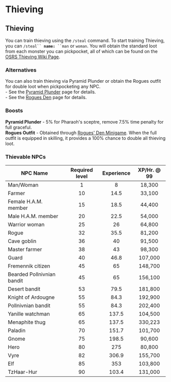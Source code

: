 # Thieving

## Thieving

You can train thieving using the `/steal` command. To start training Thieving, you can `/steal`` `**`name:`**` ``man` or `woman`. You will obtain the standard loot from each monster you can pickpocket, all of which can be found on the [OSRS Thieving Wiki Page](https://oldschool.runescape.wiki/w/Thieving).

### Alternatives

You can also train thieving via Pyramid Plunder or obtain the Rogues outfit for double loot when pickpocketing any NPC.\
&#x20;\- See the [Pyramid Plunder](https://wiki.oldschool.gg/minigames/pyramid-plunder) page for details.\
&#x20;\- See the [Rogues Den](https://wiki.oldschool.gg/minigames/rogues-den) page for details.

### Boosts

**Pyramid Plunder** - 5% for Pharaoh's sceptre, remove 7.5% time penalty for full graceful. \
**Rogues Outfit** - Obtained through [Rogues' Den Minigame](https://wiki.oldschool.gg/minigames/rogues-den). When the full outfit is equipped in skilling, it provides a 100% chance to double all thieving loot.

### Thievable NPCs

| **NPC Name**               | **Required level** | **Experience** | **XP/Hr. @ 99** |
| -------------------------- | :----------------: | :------------: | :-------------: |
| Man/Woman                  |          1         |        8       |      18,300     |
| Farmer                     |         10         |      14.5      |      33,100     |
| Female H.A.M. member       |         15         |      18.5      |      44,400     |
| Male H.A.M. member         |         20         |      22.5      |      54,000     |
| Warrior woman              |         25         |       26       |      64,800     |
| Rogue                      |         32         |      35.5      |      81,200     |
| Cave goblin                |         36         |       40       |      91,500     |
| Master farmer              |         38         |       43       |      98,300     |
| Guard                      |         40         |      46.8      |     107,000     |
| Fremennik citizen          |         45         |       65       |     148,700     |
| Bearded Pollnivnian bandit |         45         |       65       |     156,100     |
| Desert bandit              |         53         |      79.5      |     181,800     |
| Knight of Ardougne         |         55         |      84.3      |     192,900     |
| Pollnivnian bandit         |         55         |      84.3      |     202,400     |
| Yanille watchman           |         65         |      137.5     |     104,500     |
| Menaphite thug             |         65         |      137.5     |     330,223     |
| Paladin                    |         70         |      151.7     |     101,700     |
| Gnome                      |         75         |      198.5     |      90,600     |
| Hero                       |         80         |       275      |      80,800     |
| Vyre                       |         82         |      306.9     |     155,700     |
| Elf                        |         85         |       353      |     103,800     |
| TzHaar-Hur                 |         90         |      103.4     |     131,000     |

##
